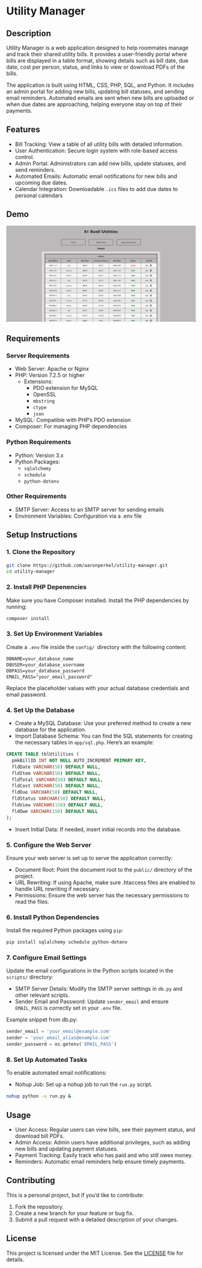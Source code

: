 # Utility Manager

## Description
Utility Manager is a web application designed to help roommates manage and track their shared utility bills. It provides a user-friendly portal where bills are displayed in a table format, showing details such as bill date, due date, cost per person, status, and links to view or download PDFs of the bills.

The application is built using HTML, CSS, PHP, SQL, and Python. It includes an admin portal for adding new bills, updating bill statuses, and sending email reminders. Automated emails are sent when new bills are uploaded or when due dates are approaching, helping everyone stay on top of their payments.

## Features
- Bill Tracking: View a table of all utility bills with detailed information.
- User Authentication: Secure login system with role-based access control.
- Admin Portal: Administrators can add new bills, update statuses, and send reminders.
- Automated Emails: Automatic email notifications for new bills and upcoming due dates.
- Calendar Integration: Downloadable `.ics` files to add due dates to personal calendars

## Demo
![Demo](utility.png)

## Requirements
### Server Requirements
- Web Server: Apache or Nginx
- PHP: Version 7.2.5 or higher
    - Extensions:
        - PDO extension for MySQL
        - OpenSSL
        - `mbstring`
        - `ctype`
        - `json`
- MySQL: Compatible with PHP’s PDO extension
- Composer: For managing PHP dependencies

### Python Requirements
- Python: Version 3.x
- Python Packages:
    - `sqlalchemy`
    - `schedule`
    - `python-dotenv`

### Other Requirements
- SMTP Server: Access to an SMTP server for sending emails
- Environment Variables: Configuration via a .env file

## Setup Instructions
### 1. Clone the Repository
```bash
git clone https://github.com/aaronperkel/utility-manager.git
cd utility-manager
``` 

### 2. Install PHP Depenencies
Make sure you have Composer installed. Install the PHP dependencies by running:
```bash
composer install
```
### 3. Set Up Environment Variables
Create a `.env` file inside the `config/ `directory with the following content:
```dotenv
DBNAME=your_database_name
DBUSER=your_database_username
DBPASS=your_database_password
EMAIL_PASS="your_email_password"
```
Replace the placeholder values with your actual database credentials and email password.

### 4. Set Up the Database
- Create a MySQL Database: Use your preferred method to create a new database for the application.
- Import Database Schema: You can find the SQL statements for creating the necessary tables in `app/sql.php`. Here’s an example:
```sql
CREATE TABLE tblUtilities (
  pmkBillID INT NOT NULL AUTO_INCREMENT PRIMARY KEY,
  fldDate VARCHAR(50) DEFAULT NULL,
  fldItem VARCHAR(50) DEFAULT NULL,
  fldTotal VARCHAR(50) DEFAULT NULL,
  fldCost VARCHAR(50) DEFAULT NULL,
  fldDue VARCHAR(50) DEFAULT NULL,
  fldStatus VARCHAR(50) DEFAULT NULL,
  fldView VARCHAR(150) DEFAULT NULL,
  fldOwe VARCHAR(150) DEFAULT NULL
);
```
- Insert Initial Data: If needed, insert initial records into the database.

### 5. Configure the Web Server
Ensure your web server is set up to serve the application correctly:
- Document Root: Point the document root to the `public/` directory of the project.
- URL Rewriting: If using Apache, make sure .htaccess files are enabled to handle URL rewriting if necessary.
- Permissions: Ensure the web server has the necessary permissions to read the files.

### 6. Install Python Dependencies
Install the required Python packages using `pip`:
```bash
pip install sqlalchemy schedule python-dotenv
```

### 7. Configure Email Settings
Update the email configurations in the Python scripts located in the `scripts/` directory:
- SMTP Server Details: Modify the SMTP server settings in `db.py` and other relevant scripts.
- Sender Email and Password: Update `sender_email` and ensure` EMAIL_PASS` is correctly set in your `.env` file.

Example snippet from db.py:
```python
sender_email = 'your_email@example.com'
sender = 'your_email_alias@example.com'
sender_password = os.getenv('EMAIL_PASS')
```

### 8. Set Up Automated Tasks
To enable automated email notifications:
- Nohup Job: Set up a nohup job to run the `run.py` script.
```bash
nohup python -u run.py &
```

## Usage
- User Access: Regular users can view bills, see their payment status, and download bill PDFs.
- Admin Access: Admin users have additional privileges, such as adding new bills and updating payment statuses.
- Payment Tracking: Easily track who has paid and who still owes money.
- Reminders: Automatic email reminders help ensure timely payments.

## Contributing
This is a personal project, but if you’d like to contribute:
1.	Fork the repository.
2.	Create a new branch for your feature or bug fix.
3.	Submit a pull request with a detailed description of your changes.

## License
This project is licensed under the MIT License. See the [LICENSE](LICENSE) file for details.
